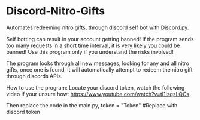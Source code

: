 # Discord-Nitro-Gifts
Automates redeeming nitro gifts, through discord self bot with Discord.py.

Self botting can result in your account getting banned! If the program sends too many requests in a short time interval, it is very likely you could be banned! Use this program only if you understand the risks involved!

The program looks through all new messages, looking for any and all nitro gifts, once one is found, it will automatically attempt to redeem the nitro gift through discords APIs.

How to use the program: Locate your discord token, watch the following video if your unsure how: https://www.youtube.com/watch?v=tI1lzqzLQCs

Then replace the code in the main.py, token = "Token" #Replace with discord token
